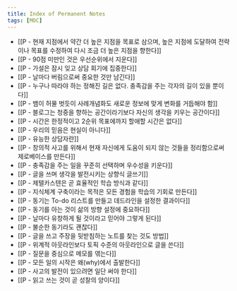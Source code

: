 ```yaml
---
title: Index of Permanent Notes
tags: [MOC]
---
```


- [[P -  현재 지점에서 약간 더 높은 지점을 목표로 삼으며, 높은 지점에 도달하여 전략이나 목표를 수정하여 다시 조금 더 높은 지점을 향한다]]
- [[P - 90점 미만인 것은 우선순위에서 지운다]]
- [[P - 가설은 잠시 잊고 상담 회기에 집중한다]]
- [[P - 날마다 버림으로써 중요한 것만 남긴다]]
- [[P - 누구나 따라야 하는 정해진 길은 없다. 충족감을 주는 각자의 길이 있을 뿐이다]]
- [[P - 뱀이 허물 벗듯이 사례개념화도 새로운 정보에 맞게 변화를 거듭해야 함]]
- [[P - 블로그는 청중을 향하는 공간이라기보다 자신의 생각을 키우는 공간이다]]
- [[P - 시간은 한정적이고 2순위 목표에까지 할애할 시간은 없다]]
- [[P - 우리의 믿음은 현실이 아니다]]
- [[P - 유능한 상담자란]]
- [[P - 창의적 사고를 위해서 현재 자신에게 도움이 되지 않는 것들을 정리함으로써 제로베이스를 만든다]]
- [[P - 충족감을 주는 일을 꾸준히 선택하며 우수성을 키운다]]
- [[P - 글을 쓰며 생각을 발전시키는 상향식 글쓰기]]
- [[P - 제텔카스텐은 곧 효율적인 학습 방식과 같다]]
- [[P - 지식체계 구축이라는 목적은 모든 경험을 학습의 기회로 만든다]]
- [[P - 동기는 To-do 리스트를 만들고 데드라인을 설정한 결과이다]]
- [[P - 동기를 아는 것이 삶의 방향 설정에 중요하다]]
- [[P - 날마다 유창하게 될 것이라고 믿어야 그렇게 된다]]
- [[P - 불순한 동기라도 괜찮다]]
- [[P - 글을 쓰고 주장을 뒷받침하는 노트를 찾는 것도 방법]]
- [[P - 위계적 아웃라인보다 토픽 수준의 아웃라인으로 글을 쓴다]]
- [[P - 질문을 중심으로 메모를 엮는다]]
- [[P - 모든 일의 시작은 왜(why)에서 출발한다]]
- [[P - 사고의 발전이 있으려면 일단 써야 한다]]
- [[P - 읽고 쓰는 것이 곧 성찰의 양이다]]
